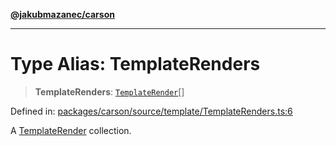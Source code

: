 [**@jakubmazanec/carson**](../README.md)

---

# Type Alias: TemplateRenders

> **TemplateRenders**: [`TemplateRender`](TemplateRender.md)[]

Defined in:
[packages/carson/source/template/TemplateRenders.ts:6](https://github.com/jakubmazanec/tools/blob/adfe44f908094c1d1cdf19837842b33066bbd9d7/packages/carson/source/template/TemplateRenders.ts#L6)

A [TemplateRender](TemplateRender.md) collection.
